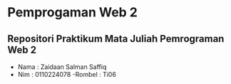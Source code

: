 # Pemprogaman Web 2
## Repositori Praktikum Mata Juliah Pemrograman Web 2
- Nama : Zaidaan Salman Saffiq
- Nim : 0110224078
-Rombel : Ti06